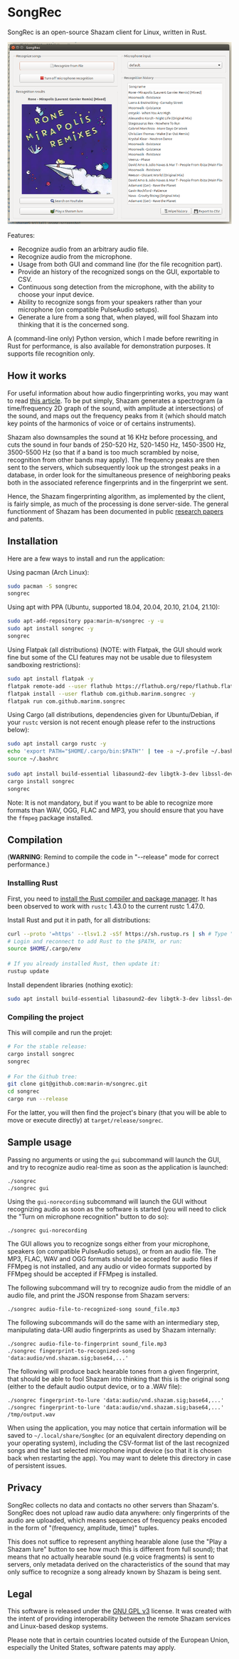 # SongRec

SongRec is an open-source Shazam client for Linux, written in Rust.

![Screenshot](packaging/Screenshot.png?raw=true)

Features:

* Recognize audio from an arbitrary audio file.
* Recognize audio from the microphone.
* Usage from both GUI and command line (for the file recognition part).
* Provide an history of the recognized songs on the GUI, exportable to CSV.
* Continuous song detection from the microphone, with the ability to choose your input device.
* Ability to recognize songs from your speakers rather than your microphone (on compatible PulseAudio setups).
* Generate a lure from a song that, when played, will fool Shazam into thinking that it is the concerned song.

A (command-line only) Python version, which I made before rewriting in Rust for performance, is also available for demonstration purposes. It supports file recognition only.

## How it works

For useful information about how audio fingerprinting works, you may want to read [this article](http://coding-geek.com/how-shazam-works/). To be put simply, Shazam generates a spectrogram (a time/frequency 2D graph of the sound, with amplitude at intersections) of the sound, and maps out the frequency peaks from it (which should match key points of the harmonics of voice or of certains instruments).

Shazam also downsamples the sound at 16 KHz before processing, and cuts the sound in four bands of 250-520 Hz, 520-1450 Hz, 1450-3500 Hz, 3500-5500 Hz (so that if a band is too much scrambled by noise, recognition from other bands may apply). The frequency peaks are then sent to the servers, which subsequently look up the strongest peaks in a database, in order look for the simultaneous presence of neighboring peaks both in the associated reference fingerprints and in the fingerprint we sent.

Hence, the Shazam fingerprinting algorithm, as implemented by the client, is fairly simple, as much of the processing is done server-side. The general functionment of Shazam has been documented in public [research papers](https://www.ee.columbia.edu/~dpwe/papers/Wang03-shazam.pdf) and patents.

## Installation

Here are a few ways to install and run the application:

Using pacman (Arch Linux):

```bash
sudo pacman -S songrec
songrec
```

Using apt with PPA (Ubuntu, supported 18.04, 20.04, 20.10, 21.04, 21.10):

```bash
sudo apt-add-repository ppa:marin-m/songrec -y -u
sudo apt install songrec -y
songrec
```

Using Flatpak (all distributions) (NOTE: with Flatpak, the GUI should work fine but some of the CLI features may not be usable due to filesystem sandboxing restrictions):

```bash
sudo apt install flatpak -y
flatpak remote-add --user flathub https://flathub.org/repo/flathub.flatpakrepo --if-not-exists
flatpak install --user flathub com.github.marinm.songrec -y
flatpak run com.github.marinm.songrec
```

Using Cargo (all distributions, dependencies given for Ubuntu/Debian, if your `rustc` version is not recent enough please refer to the instructions below):

```bash
sudo apt install cargo rustc -y
echo 'export PATH="$HOME/.cargo/bin:$PATH"' | tee -a ~/.profile ~/.bashrc
source ~/.bashrc

sudo apt install build-essential libasound2-dev libgtk-3-dev libssl-dev -y
cargo install songrec
songrec
```

Note: It is not mandatory, but if you want to be able to recognize more formats than WAV, OGG, FLAC and MP3, you should ensure that you have the `ffmpeg` package installed.

## Compilation

(**WARNING**: Remind to compile the code in "--release" mode for correct performance.)

### Installing Rust

First, you need to [install the Rust compiler and package manager](https://www.rust-lang.org/tools/install). It has been observed to work with `rustc` 1.43.0 to the current rustc 1.47.0.

Install Rust and put it in path, for all distributions:

```bash
curl --proto '=https' --tlsv1.2 -sSf https://sh.rustup.rs | sh # Type "1"
# Login and reconnect to add Rust to the $PATH, or run:
source $HOME/.cargo/env

# If you already installed Rust, then update it:
rustup update
```

Install dependent libraries (nothing exotic):

```bash
sudo apt install build-essential libasound2-dev libgtk-3-dev libssl-dev
```

### Compiling the project

This will compile and run the projet:

```bash
# For the stable release:
cargo install songrec
songrec

# For the Github tree:
git clone git@github.com:marin-m/songrec.git
cd songrec
cargo run --release
```

For the latter, you will then find the project's binary (that you will be able to move or execute directly) at `target/release/songrec`.

## Sample usage

Passing no arguments or using the `gui` subcommand will launch the GUI, and try to recognize audio real-time as soon as the application is launched:

```
./songrec
./songrec gui
```

Using the `gui-norecording` subcommand will launch the GUI without recognizing audio as soon as the software is started (you will need to click the "Turn on microphone recognition" button to do so):

```
./songrec gui-norecording
```

The GUI allows you to recognize songs either from your microphone, speakers (on compatible PulseAudio setups), or from an audio file. The MP3, FLAC, WAV and OGG formats should be accepted for audio files if FFMpeg is not installed, and any audio or video formats supported by FFMpeg should be accepted if FFMpeg is installed.

The following subcommand will try to recognize audio from the middle of an audio file, and print the JSON response from Shazam servers:

```
./songrec audio-file-to-recognized-song sound_file.mp3
```

The following subcommands will do the same with an intermediary step, manipulating data-URI audio fingerprints as used by Shazam internally:

```
./songrec audio-file-to-fingerprint sound_file.mp3
./songrec fingerprint-to-recognized-song 'data:audio/vnd.shazam.sig;base64,...'
```

The following will produce back hearable tones from a given fingerprint, that should be able to fool Shazam into thinking that this is the original song (either to the default audio output device, or to a .WAV file):

```
./songrec fingerprint-to-lure 'data:audio/vnd.shazam.sig;base64,...'
./songrec fingerprint-to-lure 'data:audio/vnd.shazam.sig;base64,...' /tmp/output.wav
```

When using the application, you may notice that certain information will be saved to `~/.local/share/SongRec` (or an equivalent directory depending on your operating system), including the CSV-format list of the last recognized songs and the last selected microphone input device (so that it is chosen back when restarting the app). You may want to delete this directory in case of persistent issues.

## Privacy

SongRec collects no data and contacts no other servers than Shazam's. SongRec does not upload raw audio data anywhere: only fingerprints of the audio are uploaded, which means sequences of frequency peaks encoded in the form of "(frequency, amplitude, time)" tuples.

This does not suffice to represent anything hearable alone (use the "Play a Shazam lure" button to see how much this is different from full sound); that means that no actually hearable sound (e.g voice fragments) is sent to servers, only metadata derived on the characteristics of the sound that may only suffice to recognize a song already known by Shazam is being sent.

## Legal

This software is released under the [GNU GPL v3](https://www.gnu.org/licenses/gpl-3.0.html) license. It was created with the intent of providing interoperability between the remote Shazam services and Linux-based deskop systems.

Please note that in certain countries located outside of the European Union, especially the United States, software patents may apply.

